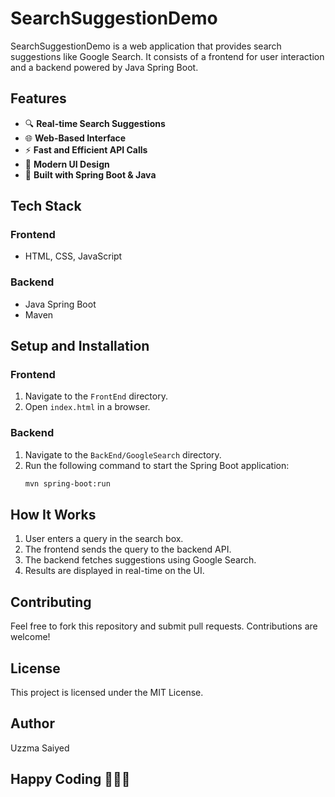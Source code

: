 # SearchSuggestionDemo

SearchSuggestionDemo is a web application that provides search suggestions like Google Search. It consists of a frontend for user interaction and a backend powered by Java Spring Boot.

## Features

- 🔍 **Real-time Search Suggestions**
- 🌐 **Web-Based Interface**
- ⚡ **Fast and Efficient API Calls**
- 🎨 **Modern UI Design**
- 🚀 **Built with Spring Boot & Java**

## Tech Stack

### Frontend
- HTML, CSS, JavaScript

### Backend
- Java Spring Boot
- Maven

## Setup and Installation

### Frontend
1. Navigate to the `FrontEnd` directory.
2. Open `index.html` in a browser.

### Backend
1. Navigate to the `BackEnd/GoogleSearch` directory.
2. Run the following command to start the Spring Boot application:
   ```sh
   mvn spring-boot:run
   ```

## How It Works
1. User enters a query in the search box.
2. The frontend sends the query to the backend API.
3. The backend fetches suggestions using Google Search.
4. Results are displayed in real-time on the UI.

## Contributing
Feel free to fork this repository and submit pull requests. Contributions are welcome!

## License
This project is licensed under the MIT License.

## Author
Uzzma Saiyed

## Happy Coding 👩‍💻🚀

